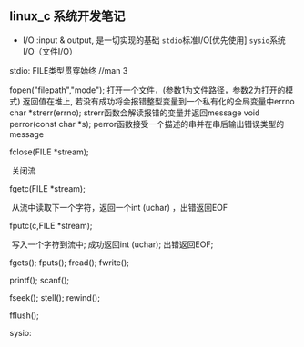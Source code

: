 ## linux_c 系统开发笔记

- I/O :input & output, 是一切实现的基础
	`stdio`标准I/O[优先使用]
    `sysio`系统I/O（文件I/O）

stdio: FILE类型贯穿始终  //man 3
	
fopen("filepath","mode");
	打开一个文件，(参数1为文件路径，参数2为打开的模式) 返回值在堆上,
	若没有成功将会报错整型变量到一个私有化的全局变量中errno 
	char *strerr(errno);  strerr函数会解读报错的变量并返回message
	void perror(const char *s); perror函数接受一个描述的串并在串后输出错误类型的message



fclose(FILE *stream);

​		 关闭流

fgetc(FILE *stream);

​			从流中读取下一个字符，返回一个int (uchar) ，出错返回EOF

fputc(c,FILE *stream);

​			写入一个字符到流中;  成功返回int (uchar);  出错返回EOF;

fgets();
fputs();
fread();
fwrite();

printf();
scanf();

fseek();
stell();
rewind();

fflush();


sysio:

